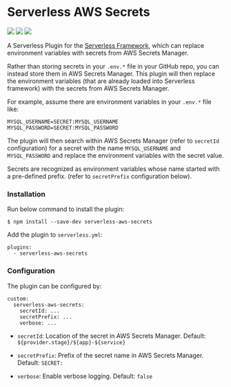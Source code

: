 # Serverless AWS Secrets

![](https://img.shields.io/npm/l/serverless-aws-secrets)
![](https://img.shields.io/npm/dt/serverless-aws-secrets.svg?label=Downloads)
![](https://img.shields.io/bundlephobia/min/serverless-aws-secrets/latest)

A Serverless Plugin for the [Serverless Framework](https://www.serverless.com/), which can replace environment variables with secrets from AWS Secrets Manager.

Rather than storing secrets in your `.env.*` file in your GitHub repo, you can instead store them in AWS Secrets Manager. This plugin will then replace the environment variables (that are already loaded into Serverless framework) with the secrets from AWS Secrets Manager.

For example, assume there are environment variables in your `.env.*` file like:

```
MYSQL_USERNAME=SECRET:MYSQL_USERNAME
MYSQL_PASSWORD=SECRET:MYSQL_PASSWORD
```

The plugin will then search within AWS Secrets Manager (refer to `secretId` configuration) for a secret with the name `MYSQL_USERNAME` and `MYSQL_PASSWORD` and replace the environment variables with the secret value.

Secrets are recognized as environment variables whose name started with a pre-defined prefix. (refer to `secretPrefix` configuration below).

### Installation

Run below command to install the plugin:

```
$ npm install --save-dev serverless-aws-secrets
```

Add the plugin to `serverless.yml`:

```
plugins:
  - serverless-aws-secrets
```

### Configuration

The plugin can be configured by:

```
custom:
  serverless-aws-secrets:
    secretId: ...
    secretPrefix: ...
    verbose: ...
```

* `secretId`: Location of the secret in AWS Secrets Manager. Default: `${provider.stage}/${app}-${service}`

* `secretPrefix`: Prefix of the secret name in AWS Secrets Manager. Default: `SECRET:`

* `verbose`: Enable verbose logging. Default: `false`
